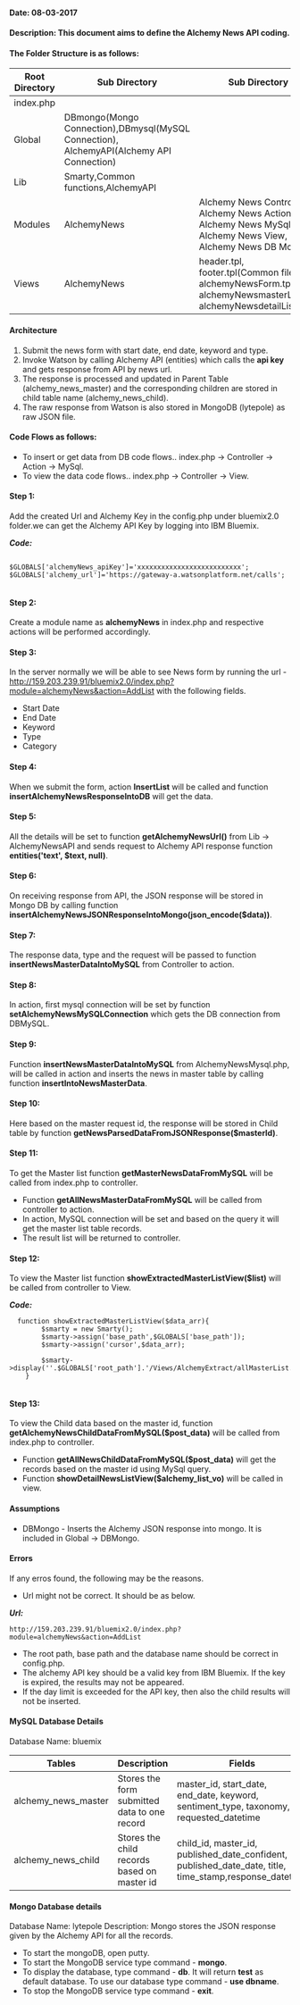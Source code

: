 #### Date: 08-03-2017
#### Description: This document aims to define the Alchemy News API coding.


#### The Folder Structure is as follows:
   
   
   Root Directory | Sub Directory | Sub Directory 
------------ | ------------- | -------------
index.php | | |
Global | DBmongo(Mongo Connection),DBmysql(MySQL Connection), AlchemyAPI(Alchemy API Connection)  | 
Lib | Smarty,Common functions,AlchemyAPI | |
Modules | AlchemyNews | Alchemy News Controller, Alchemy News Action, Alchemy News MySql, Alchemy News View, Alchemy News DB Mongo|
Views | AlchemyNews | header.tpl, footer.tpl(Common files), alchemyNewsForm.tpl, alchemyNewsmasterList.tpl, alchemyNewsdetailList.tpl|

#### Architecture

1. Submit the news form with start date, end date, keyword and type.
2. Invoke Watson by calling Alchemy API (entities) which calls the **api key** and gets response from API by news url.
3. The response is processed and updated in Parent Table (alchemy_news_master) and the corresponding children are stored in child table name (alchemy_news_child). 
4. The raw response from Watson is also stored in MongoDB (lytepole) as raw JSON file.

#### Code Flows as follows:
   * To insert or get data from DB code flows.. index.php -> Controller -> Action -> MySql.
   * To view the data code flows.. index.php -> Controller -> View.
   
 
#### Step 1:
  Add the created Url and Alchemy Key in the config.php under bluemix2.0 folder.we can get the Alchemy API Key by logging into IBM Bluemix. 
	
**_Code:_**
	
```
	
$GLOBALS['alchemyNews_apiKey']='xxxxxxxxxxxxxxxxxxxxxxxxxx';
$GLOBALS['alchemy_url']='https://gateway-a.watsonplatform.net/calls';
	
```
	
  
#### Step 2:
  Create a module name as **alchemyNews** in index.php and respective actions will be performed accordingly.
  
#### Step 3:
   In the server normally we will be able to see News form by running the url -  http://159.203.239.91/bluemix2.0/index.php?module=alchemyNews&action=AddList with the following fields.
   
- Start Date
- End Date
- Keyword
- Type
- Category
   
#### Step 4:
   When we submit the form, action **InsertList** will be called and function **insertAlchemyNewsResponseIntoDB** will get the data.
   
#### Step 5:
   All the details will be set to function **getAlchemyNewsUrl()** from Lib -> AlchemyNewsAPI  and sends request to Alchemy API response function **entities('text', $text, null)**.
   
#### Step 6:
   On receiving response from API, the JSON response will be stored in Mongo DB by calling function  **insertAlchemyNewsJSONResponseIntoMongo(json_encode($data))**.

#### Step 7:
   The response data, type and the request will be passed to function **insertNewsMasterDataIntoMySQL** from Controller to action.
   
#### Step 8:
   In action, first mysql connection will be set by function **setAlchemyNewsMySQLConnection** which gets the DB connection from DBMySQL.
 
#### Step 9:
  Function **insertNewsMasterDataIntoMySQL** from AlchemyNewsMysql.php, will be called in action and inserts the news in master table by calling function **insertIntoNewsMasterData**.
  
#### Step 10:
   Here based on the master request id, the response will be stored in Child table by function **getNewsParsedDataFromJSONResponse($masterId)**.


#### Step 11:
To get the Master list function **getMasterNewsDataFromMySQL** will be called from index.php to controller.

- Function **getAllNewsMasterDataFromMySQL** will be called from controller to action.
- In action, MySQL connection will be set and based on the query it will get the master list table records.
- The result list will be returned to controller.
   
#### Step 12:
   To view the Master list function **showExtractedMasterListView($list)** will be called from controller to View.
   
**_Code:_**

```
  function showExtractedMasterListView($data_arr){
        $smarty = new Smarty();
        $smarty->assign('base_path',$GLOBALS['base_path']);
		$smarty->assign('cursor',$data_arr);
		
	    $smarty->display(''.$GLOBALS['root_path'].'/Views/AlchemyExtract/allMasterList.tpl');
    }
    
``` 

#### Step 13:
   To view the Child data based on the master id, function **getAlchemyNewsChildDataFromMySQL($post_data)** will be called from index.php to controller.
   
   - Function **getAllNewsChildDataFromMySQL($post_data)** will get the records based on the master id using MySql query. 
   - Function **showDetailNewsListView($alchemy_list_vo)** will be called in view. 
   
#### Assumptions

- DBMongo - Inserts the Alchemy JSON response into mongo. It is included in Global -> DBMongo.

#### Errors

If any erros found, the following may be the reasons.

- Url might not be correct. It should be as below.

**_Url:_**

```
http://159.203.239.91/bluemix2.0/index.php?module=alchemyNews&action=AddList

```
- The root path, base path and the database name should be correct in config.php.
- The alchemy API key should be a valid key from IBM Bluemix. If the key is expired, the results may not be appeared.
- If the day limit is exceeded for the API key, then also the child results will not be inserted. 


#### MySQL Database Details

  
 Database Name: bluemix
 
 Tables | Description | Fields |
------------ | ------------- | ----------
alchemy_news_master | Stores the form submitted data to one record | master_id, start_date, end_date, keyword, sentiment_type, taxonomy, requested_datetime |
alchemy_news_child | Stores the child records based on master id | child_id, master_id, published_date_confident, published_date_date, title, time_stamp,response_datetime |
 
 
#### Mongo Database details
 
Database Name: lytepole
Description: Mongo stores the JSON response given by the Alchemy API for all the records.

- To start the mongoDB, open putty.
- To start the MongoDB service type command - **mongo**.
- To display the database, type command - **db**. It will return **test** as default database. To use our database type command - **use dbname**.
- To stop the MongoDB service type command - **exit**.
 
 



   
